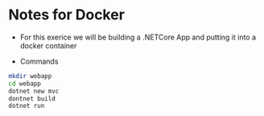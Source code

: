 # Notes for Docker

* For this exerice we will be building a .NETCore App and putting it into a docker container 

* Commands
```Bash
mkdir webapp
cd webapp
dotnet new mvc
dontnet build
dotnet run
```